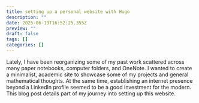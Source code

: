 ```yaml
---
title: setting up a personal website with Hugo
description: ""
date: 2025-06-19T16:52:25.355Z
preview: ""
draft: false
tags: []
categories: []
---
```

Lately, I have been reorganizing some of my past work scattered across many paper notebooks, computer folders, and OneNote. I wanted to create a minimalist, academic site to showcase some of my projects and general mathematical thoughts. At the same time, establishing an internet presence beyond a LinkedIn profile seemed to be a good investment for the modern. This blog post details part of my journey into setting up this website.